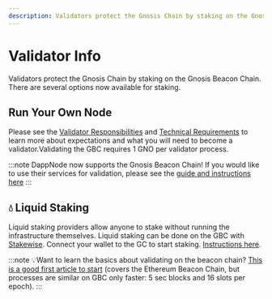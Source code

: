 ```yaml
---
description: Validators protect the Gnosis Chain by staking on the Gnosis Beacon Chain.
---
```


# Validator Info

Validators protect the Gnosis Chain by staking on the Gnosis Beacon Chain. There are several options now available for staking.

## Run Your Own Node

Please see the [Validator Responsibilities](/node/get-started/responsibilities) and [Technical Requirements](/node/get-started/technical-requirements) to learn more about expectations and what you will need to become a validator.Validating the GBC requires 1 GNO per validator process.

:::note
DappNode now supports the Gnosis Beacon Chain! If you would like to use their services for validation, please see the [guide and instructions here](https://forum.dappnode.io/t/how-to-setup-a-gnosis-beacon-chain-gbc-validator-on-dappnode/1351)
:::

## 💧 Liquid Staking

Liquid staking providers allow anyone to stake without running the infrastructure themselves. Liquid staking can be done on the GBC with [Stakewise](https://app.stakewise.io). Connect your wallet to the GC to start staking. [Instructions here](https://stakewise.medium.com/stakewise-liquid-staking-now-on-gnosis-beacon-chain-b732d81480b9).

:::note
:bulb:Want to learn the basics about validating on the beacon chain? [This is a good first article to start](https://medium.com/alethio/ethereum-2-a-validators-journey-through-the-beacon-chain-843f70aaab2e) (covers the Ethereum Beacon Chain, but processes are similar on GBC only faster: 5 sec blocks and 16 slots per epoch).
:::